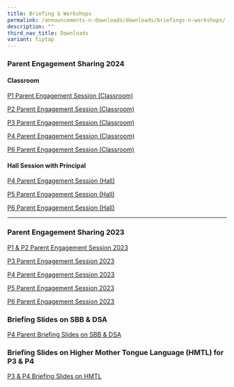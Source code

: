 ```yaml
---
title: Briefing & Workshops
permalink: /announcements-n-downloads/downloads/briefings-n-workshops/
description: ""
third_nav_title: Downloads
variant: tiptap
---
```

<h3>Parent Engagement Sharing 2024</h3>
<h4>Classroom</h4>
<p><a href="https://go.gov.sg/p1-parent-engagement-session-2024-classroom" rel="noopener noreferrer nofollow" target="_blank">P1 Parent Engagement Session (Classroom)</a>
</p>
<p><a href="https://go.gov.sg/p2-parent-engagement-session-2024-classroom" rel="noopener noreferrer nofollow" target="_blank">P2 Parent Engagement Session (Classroom)</a>
</p>
<p><a href="https://go.gov.sg/p3-parent-engagement-session-2024-classroom" rel="noopener noreferrer nofollow" target="_blank">P3 Parent Engagement Session (Classroom)</a>
</p>
<p><a href="https://go.gov.sg/p4-parent-engagement-session-2024-classroom" rel="noopener noreferrer nofollow" target="_blank">P4 Parent Engagement Session (Classroom)</a>
</p>
<p><a href="https://go.gov.sg/p6-parent-engagement-session-2024-classroom" rel="noopener noreferrer nofollow" target="_blank">P6 Parent Engagement Session (Classroom)</a>
</p>
<h4>Hall Session with Principal</h4>
<p><a href="/files/2024   New Uploads/P4_Parent_Engagement_Session_2024_Hall_session.pdf" rel="noopener noreferrer nofollow" target="_blank">P4 Parent Engagement Session (Hall)</a>
</p>
<p><a href="/files/2024   New Uploads/P5_Parent_Engagement_Session_2024___Hall_session.pdf" rel="noopener noreferrer nofollow" target="_blank">P5 Parent Engagement Session (Hall)</a>
</p>
<p><a href="/files/2024   New Uploads/P6_Parent_Engagement_Session_2024_Hall_session.pdf" rel="noopener noreferrer nofollow" target="_blank">P6 Parent Engagement Session (Hall)</a>
</p>
<p></p>
<hr>
<h3>Parent Engagement Sharing 2023</h3>
<p><a href="/files/P1%20&amp;%20P2%20Parent%20Engagement%20Session_%202023.pdf" rel="noopener noreferrer nofollow" target="_blank">P1 &amp; P2 Parent Engagement Session 2023</a>
</p>
<p><a href="/files/P3%20Parent%20Engagement%202023.pdf" rel="noopener noreferrer nofollow" target="_blank">P3 Parent Engagement Session 2023</a>
</p>
<p><a href="/files/P4%20Parent%20Engagement%202023.pdf" rel="noopener noreferrer nofollow" target="_blank">P4 Parent Engagement Session 2023</a>
</p>
<p><a href="/files/P5%20Parent%20Engagement%202023.pdf" rel="noopener noreferrer nofollow" target="_blank">P5 Parent Engagement Session 2023</a>
</p>
<p><a href="/files/P6%20Parent%20Engagement%202023.pdf" rel="noopener noreferrer nofollow" target="_blank">P6 Parent Engagement Session 2023</a>
</p>
<h3>Briefing Slides on SBB &amp; DSA</h3>
<p><a href="/files/sbb%20&amp;%20dsa%20briefing%20for%20p4%20parents%2020%20oct%202023.pdf" rel="noopener noreferrer nofollow" target="_blank">P4 Parent Briefing Slides on SBB &amp; DSA</a>
</p>
<h3>Briefing Slides on Higher Mother Tongue Language (HMTL) for P3 &amp; P4</h3>
<p><a href="/files/P3_and_P4_HMTL_Briefing_Slides_for_Parents_14_Nov_2023.pdf" rel="noopener noreferrer nofollow" target="_blank">P3 &amp; P4 Briefing Slides on HMTL</a>
</p>